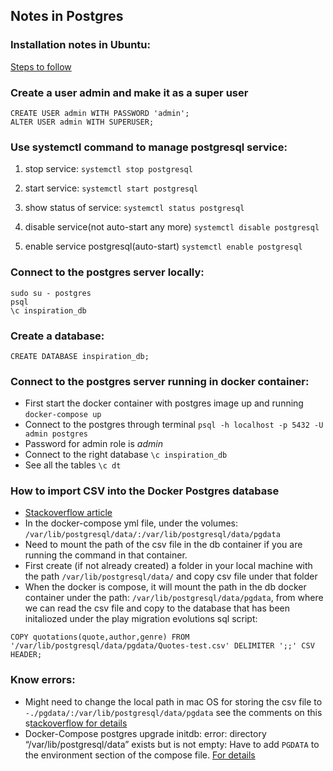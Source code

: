 ## Notes in Postgres

### Installation notes in Ubuntu:

[Steps to follow](https://www.digitalocean.com/community/tutorials/how-to-install-postgresql-on-ubuntu-20-04-quickstart)

### Create a user admin and make it as a super user
```
CREATE USER admin WITH PASSWORD 'admin';
ALTER USER admin WITH SUPERUSER;
```

### Use systemctl command to manage postgresql service:
1. stop service:
`systemctl stop postgresql`

2. start service:
`systemctl start postgresql`

3. show status of service:
`systemctl status postgresql`

4. disable service(not auto-start any more)
`systemctl disable postgresql`

5. enable service postgresql(auto-start)
`systemctl enable postgresql`

### Connect to the postgres server locally:
```
sudo su - postgres
psql
\c inspiration_db 
```

### Create a database:
```
CREATE DATABASE inspiration_db;
```

### Connect to the postgres server running in docker container:
- First start the docker container with postgres image up and running
`docker-compose up`
- Connect to the postgres through terminal
`psql -h localhost -p 5432 -U  admin postgres`
- Password for admin role is *admin*
- Connect to the right database
`\c inspiration_db`
- See all the tables 
`\c dt`


### How to import CSV into the Docker Postgres database
- [Stackoverflow article](https://stackoverflow.com/questions/46849539/how-can-i-set-path-to-load-data-from-csv-file-into-postgresql-database-in-docker)
- In the docker-compose yml file, under the volumes:
`/var/lib/postgresql/data/:/var/lib/postgresql/data/pgdata`
- Need to mount the path of the csv file in the db container if you are running the command in that container.
- First create (if not already created) a folder in your local machine with the path 
`/var/lib/postgresql/data/` and copy csv file under that folder 
- When the docker is compose, it will mount the path in the db docker container under the path: `/var/lib/postgresql/data/pgdata`, from where we can read the csv file and copy to the database that has been initaliozed under the play migration evolutions sql script: 
```
COPY quotations(quote,author,genre) FROM '/var/lib/postgresql/data/pgdata/Quotes-test.csv' DELIMITER ';;' CSV HEADER;
```

### Know errors:
- Might need to change the local path in mac OS for storing the csv file to `-./pgdata/:/var/lib/postgresql/data/pgdata` see the comments on this s[tackoverflow for details](https://stackoverflow.com/questions/46849539/how-can-i-set-path-to-load-data-from-csv-file-into-postgresql-database-in-docker)
- Docker-Compose postgres upgrade initdb: error: directory “/var/lib/postgresql/data” exists but is not empty: Have to add `PGDATA` to the environment section of the compose file. [For details](https://github.com/docker-library/postgres/issues/263)